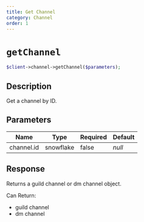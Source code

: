 ```yaml
---
title: Get Channel
category: Channel
order: 1
---
```


# `getChannel`

```php
$client->channel->getChannel($parameters);
```

## Description

Get a channel by ID.

## Parameters


Name | Type | Required | Default
--- | --- | --- | ---
channel.id | snowflake | false | *null*

## Response

Returns a guild channel or dm channel object.

Can Return:

* guild channel
* dm channel
